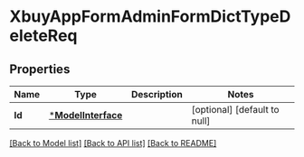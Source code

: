 # XbuyAppFormAdminFormDictTypeDeleteReq

## Properties
Name | Type | Description | Notes
------------ | ------------- | ------------- | -------------
**Id** | [***ModelInterface**](interface.md) |  | [optional] [default to null]

[[Back to Model list]](../README.md#documentation-for-models) [[Back to API list]](../README.md#documentation-for-api-endpoints) [[Back to README]](../README.md)

